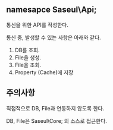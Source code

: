 ## namesapce Saseul\Api;

통신을 위한 API를 작성한다.

통신 중, 발생할 수 있는 사항은 아래와 같다.
1. DB를 조회.
1. File을 생성.
1. File을 조회.
1. Property (Cache)에 저장

## 주의사항 

직접적으로 DB, File과 연동하지 않도록 한다.

DB, File은 Saseul\Core; 의 소스로 접근한다.
